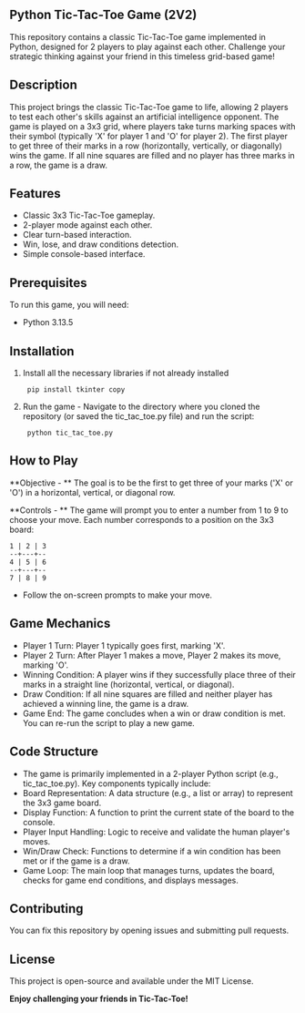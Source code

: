 Python Tic-Tac-Toe Game (2V2)
-------------------------------------------------------
This repository contains a classic Tic-Tac-Toe game implemented in Python, designed for 2 players to play against each other. Challenge your strategic thinking against your friend in this timeless grid-based game!


Description
---------------------------------------------------------
This project brings the classic Tic-Tac-Toe game to life, allowing 2 players to test each other's skills against an artificial intelligence opponent. The game is played on a 3x3 grid, where players take turns marking spaces with their symbol (typically 'X' for player 1 and 'O' for player 2). The first player to get three of their marks in a row (horizontally, vertically, or diagonally) wins the game. If all nine squares are filled and no player has three marks in a row, the game is a draw.

Features
-----------------------------------
  - Classic 3x3 Tic-Tac-Toe gameplay.
  - 2-player mode against each other.
  - Clear turn-based interaction.
  - Win, lose, and draw conditions detection.
  - Simple console-based interface.

Prerequisites
-----------------------------
To run this game, you will need:
  - Python 3.13.5

Installation
----------------------------------
1. Install all the necessary libraries if not already installed

        pip install tkinter copy
   
3. Run the game - Navigate to the directory where you cloned the repository (or saved the tic_tac_toe.py file) and run the script:

        python tic_tac_toe.py

How to Play
--------------------
**Objective - ** The goal is to be the first to get three of your marks ('X' or 'O') in a horizontal, vertical, or diagonal row.

**Controls - ** The game will prompt you to enter a number from 1 to 9 to choose your move. Each number corresponds to a position on the 3x3 board:

    1 | 2 | 3
    --+---+--
    4 | 5 | 6
    --+---+--
    7 | 8 | 9

  - Follow the on-screen prompts to make your move.

Game Mechanics
---------------------------------
  - Player 1 Turn: Player 1 typically goes first, marking 'X'.
  - Player 2 Turn: After Player 1 makes a move, Player 2 makes its move, marking 'O'.
  - Winning Condition: A player wins if they successfully place three of their marks in a straight line (horizontal, vertical, or diagonal).
  - Draw Condition: If all nine squares are filled and neither player has achieved a winning line, the game is a draw.
  - Game End: The game concludes when a win or draw condition is met. You can re-run the script to play a new game.

Code Structure
----------------------------------------
  - The game is primarily implemented in a 2-player Python script (e.g., tic_tac_toe.py). Key components typically include:
  - Board Representation: A data structure (e.g., a list or array) to represent the 3x3 game board.
  - Display Function: A function to print the current state of the board to the console.
  - Player Input Handling: Logic to receive and validate the human player's moves.   
  - Win/Draw Check: Functions to determine if a win condition has been met or if the game is a draw.
  - Game Loop: The main loop that manages turns, updates the board, checks for game end conditions, and displays messages.

Contributing
---------------
You can fix this repository by opening issues and submitting pull requests.

License
---------------
This project is open-source and available under the MIT License.

**Enjoy challenging your friends in Tic-Tac-Toe!**
